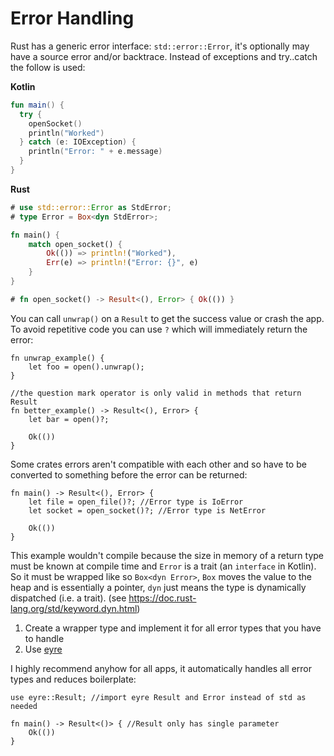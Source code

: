 # Error Handling

Rust has a generic error interface: `std::error::Error`, it's optionally may have a source error and/or backtrace. Instead of exceptions and try..catch the follow is used:

**Kotlin**
```kotlin
fun main() {
  try {
    openSocket()
    println("Worked")
  } catch (e: IOException) {
    println("Error: " + e.message)
  }
}

```

**Rust**
```rust
# use std::error::Error as StdError;
# type Error = Box<dyn StdError>;

fn main() {
	match open_socket() {
		Ok(()) => println!("Worked"),
		Err(e) => println!("Error: {}", e)
	}
}

# fn open_socket() -> Result<(), Error> { Ok(()) }
```

You can call `unwrap()` on a `Result` to get the success value or crash the app. To avoid repetitive code you can use `?` which will immediately return the error:

```rust,ignore
fn unwrap_example() {
	let foo = open().unwrap();
}

//the question mark operator is only valid in methods that return Result
fn better_example() -> Result<(), Error> { 
	let bar = open()?;

	Ok(())
}
```

Some crates errors aren't compatible with each other and so have to be converted to something before the error can be returned:

```rust,does_not_compile,ignore
fn main() -> Result<(), Error> { 
	let file = open_file()?; //Error type is IoError
	let socket = open_socket()?; //Error type is NetError

	Ok(())
}
```

This example wouldn't compile because the size in memory of a return type must be known at compile time and `Error` is a trait (an `interface` in Kotlin). So it must be wrapped like so `Box<dyn Error>`, `Box` moves the value to the heap and is essentially a pointer, `dyn` just means the type is dynamically dispatched (i.e. a trait). (see https://doc.rust-lang.org/std/keyword.dyn.html)

1. Create a wrapper type and implement it for all error types that you have to handle
2. Use [eyre](https://github.com/yaahc/eyre)

I highly recommend anyhow for all apps, it automatically handles all error types and reduces boilerplate:

```rust,ignore
use eyre::Result; //import eyre Result and Error instead of std as needed

fn main() -> Result<()> { //Result only has single parameter
	Ok(())
}
```
